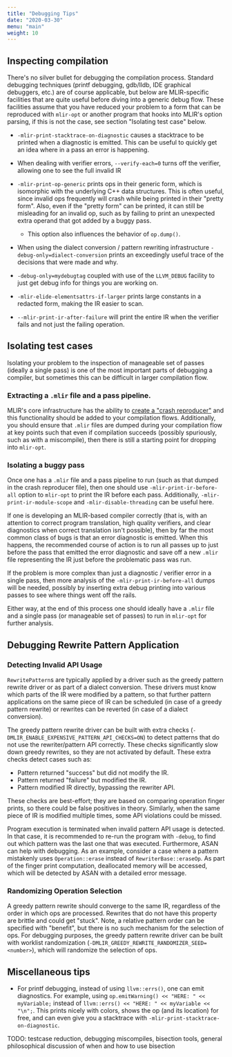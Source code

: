 ```yaml
---
title: "Debugging Tips"
date: "2020-03-30"
menu: "main"
weight: 10
---
```


## Inspecting compilation

There's no silver bullet for debugging the compilation process. Standard debugging techniques (printf debugging, gdb/lldb, IDE graphical debuggers, etc.) are of course applicable, but below are MLIR-specific facilities that are quite useful before diving into a generic debug flow. These facilities assume that you have reduced your problem to a form that can be reproduced with `mlir-opt` or another program that hooks into MLIR's option parsing, if this is not the case, see section "Isolating test case" below.

- `-mlir-print-stacktrace-on-diagnostic` causes a stacktrace to be  printed when a diagnostic is emitted. This can be useful to quickly get an idea where in a pass an error is happening.

- When dealing with verifier errors, `--verify-each=0` turns off the verifier, allowing one to see the full invalid IR

- `-mlir-print-op-generic` prints ops in their generic form, which is isomorphic with the underlying C++ data structures. This is often useful, since invalid ops frequently will crash while being printed in their "pretty form". Also, even if the "pretty form" can be printed, it can still be misleading for an invalid op, such as by failing to print an unexpected extra operand that got added by a buggy pass.
  - This option also influences the behavior of `op.dump()`.

- When using the dialect conversion / pattern rewriting infrastructure `-debug-only=dialect-conversion` prints an exceedingly useful trace of the decisions that were made and why.

- `-debug-only=mydebugtag` coupled with use of the `LLVM_DEBUG` facility to just get debug info for things you are working on.

- `-mlir-elide-elementsattrs-if-larger` prints large constants in a redacted form, making the IR easier to scan.

- `--mlir-print-ir-after-failure` will print the entire IR when the verifier fails and not just the failing operation.

## Isolating test cases

Isolating your problem to the inspection of manageable set of passes (ideally a single pass) is one of the most important parts of debugging a compiler, but sometimes this can be difficult in larger compilation flow.

### Extracting a `.mlir` file and a pass pipeline.

MLIR's core infrastructure has the ability to [create a "crash reproducer"](../docs/PassManagement.md#crash-and-failure-reproduction) and this functionality should be added to your compilation flows. Additionally, you should ensure that `.mlir` files are dumped during your compilation flow at key points such that even if compilation succeeds (possibly spuriously, such as with a miscompile), then there is still a starting point for dropping into `mlir-opt`.

### Isolating a buggy pass

Once one has a `.mlir` file and a pass pipeline to run (such as that dumped in the crash reproducer file), then one should use `-mlir-print-ir-before-all` option to `mlir-opt` to print the IR before each pass. Additionally, `-mlir-print-ir-module-scope` and `-mlir-disable-threading` can be useful here.

If one is developing an MLIR-based compiler correctly (that is, with an attention to correct program translation, high quality verifiers, and clear diagnostics when correct translation isn't possible), then by far the most common class of bugs is that an error diagnostic is emitted. When this happens, the recommended course of action is to run all passes up to just before the pass that emitted the error diagnostic and save off a new `.mlir` file representing the IR just before the problematic pass was run.

If the problem is more complex than just a diagnostic / verifier error in a single pass, then more analysis of the `-mlir-print-ir-before-all` dumps will be needed, possibly by inserting extra debug printing into various passes to see where things went off the rails.

Either way, at the end of this process one should ideally have a `.mlir` file and a single pass (or manageable set of passes) to run in `mlir-opt` for further analysis.


## Debugging Rewrite Pattern Application

### Detecting Invalid API Usage

`RewritePattern`s are typically applied by a driver such as the greedy pattern rewrite driver or as part of a dialect conversion. These drivers must know which parts of the IR were modified by a pattern, so that further pattern applications on the same piece of IR can be scheduled (in case of a greedy pattern rewrite) or rewrites can be reverted (in case of a dialect conversion).

The greedy pattern rewrite driver can be built with extra checks (`-DMLIR_ENABLE_EXPENSIVE_PATTERN_API_CHECKS=ON`) to detect patterns that do not use the rewriter/pattern API correctly. These checks significantly slow down greedy rewrites, so they are not activated by default. These extra checks detect cases such as:

* Pattern returned "success" but did not modify the IR.
* Pattern returned "failure" but modified the IR.
* Pattern modified IR directly, bypassing the rewriter API.

These checks are best-effort; they are based on comparing operation finger prints, so there could be false positives in theory. Similarly, when the same piece of IR is modified multiple times, some API violations could be missed.

Program execution is terminated when invalid pattern API usage is detected. In that case, it is recommended to re-run the program with `-debug`, to find out which pattern was the last one that was executed. Furthermore, ASAN can help with debugging. As an example, consider a case where a pattern mistakenly uses `Operation::erase` instead of `RewriterBase::eraseOp`. As part of the finger print computation, deallocated memory will be accessed, which will be detected by ASAN with a detailed error message.

### Randomizing Operation Selection

A greedy pattern rewrite should converge to the same IR, regardless of the order in which ops are processed. Rewrites that do not have this property are brittle and could get "stuck". Note, a relative pattern order can be specified with "benefit", but there is no such mechanism for the selection of ops. For debugging purposes, the greedy pattern rewrite driver can be built with worklist randomization (`-DMLIR_GREEDY_REWRITE_RANDOMIZER_SEED=<number>`), which will randomize the selection of ops.

## Miscellaneous tips

- For printf debugging, instead of using `llvm::errs()`, one can emit diagnostics. For example, using `op.emitWarning() << "HERE: " << myVariable;` instead of `llvm::errs() << "HERE: " << myVariable << "\n";`. This prints nicely with colors, shows the op (and its location) for free, and can even give you a stacktrace with `-mlir-print-stacktrace-on-diagnostic`.


TODO: testcase reduction, debugging miscompiles, bisection tools, general philosophical discussion of when and how to use bisection
